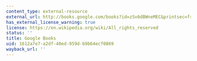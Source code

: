 ```yaml
---
content_type: external-resource
external_url: http://books.google.com/books?id=zSv6dBWneMEC&printsec=frontcover
has_external_license_warning: true
license: https://en.wikipedia.org/wiki/All_rights_reserved
status: ''
title: Google Books
uid: 1612a7e7-a2df-40ed-959d-b9b64ecf0869
wayback_url: ''
---
```


